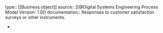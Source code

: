 type:: [[Business object]]
source:: [[@Digital Systems Engineering Process Model Version: 1.0]]
documentation:: Responses to customer satisfaction surveys or other instruments.

-